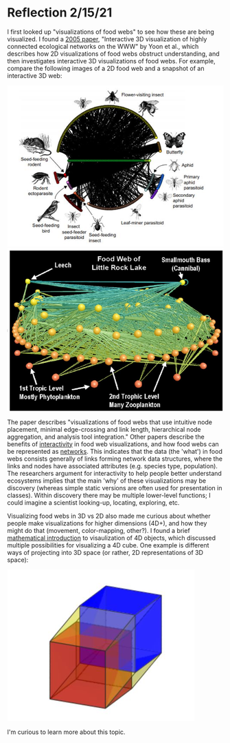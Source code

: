 # Reflection 2/15/21

I first looked up "visualizations of food webs" to see how these
are being visualized. I found a [2005 paper](https://www.researchgate.net/publication/221000766_Interactive_3D_visualization_of_highly_connected_ecological_networks_on_the_WWW),
 "Interactive 3D visualization of highly connected ecological networks on the WWW" by Yoon et al., which describes
how 2D visualizations of food webs obstruct understanding, and 
then investigates interactive 3D visualizations of food webs. For example, compare
 the following images of
a 2D food web and a snapshot of an interactive 3D web:

![2D web](img/2dweb.JPG) ![3D web](img/3Dweb.JPG) 

The paper describes "visualizations of food webs that use intuitive node placement, minimal edge-crossing and link length, 
hierarchical node aggregation, and analysis tool integration." Other papers describe
the benefits of [interactivity](https://static1.squarespace.com/static/53ef7f3be4b07998dc387a48/t/56aa040205f8e2f782087f12/1453982733091/2016+Pocock_et_al+Network+visualisation.pdf)
 in food web visualizations, and how
food webs can be represented as [networks](https://kakearney.github.io/2016/01/19/food-webs-as-network-graphs-1.html). 
This indicates that the data (the 'what') in food webs consists generally of links
forming network data structures, where the links and nodes have associated attributes
(e.g. species type, population). The researchers argument for interactivity to
help people better understand ecosystems implies that the main 'why' of these visualizations
may be discovery (whereas simple static versions are often used for
presentation in classes). Within discovery there may be multiple lower-level
functions; I could imagine a scientist looking-up, locating, exploring, etc. 

Visualizing food webs in 3D vs 2D also made me curious about whether
people make visualizations for higher dimensions (4D+), and
how they might do that (movement, color-mapping, other?). I found
a brief [mathematical introduction](http://eusebeia.dyndns.org/4d/vis/01-intro)
 to visaulization of 4D objects, which discussed
multiple possibilities for visualizing a 4D cube. One example is
different ways of projecting into 3D space (or rather, 2D representations
of 3D space):

![projection of 4d cube](img/4dcube.JPG)

I'm curious to learn more about this topic.
